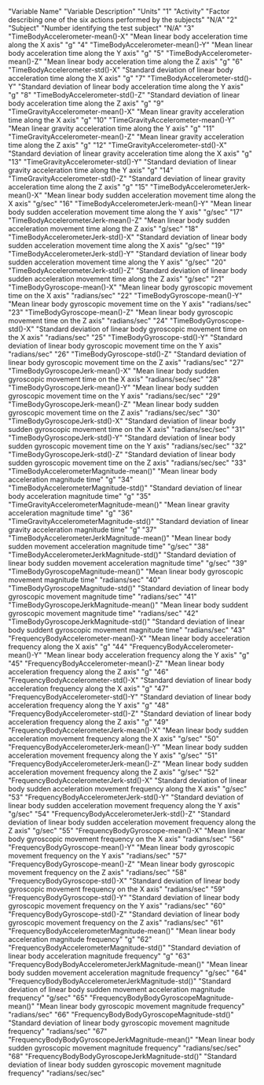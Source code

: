 "Variable Name" "Variable Description" "Units"
"1" "Activity" "Factor describing one of the six actions performed by the subjects" "N/A"
"2" "Subject" "Number identifying the test subject" "N/A"
"3" "TimeBodyAccelerometer-mean()-X" "Mean linear body acceleration time along the X axis" "g"
"4" "TimeBodyAccelerometer-mean()-Y" "Mean linear body acceleration time along the Y axis" "g"
"5" "TimeBodyAccelerometer-mean()-Z" "Mean linear body acceleration time along the Z axis" "g"
"6" "TimeBodyAccelerometer-std()-X" "Standard deviation of linear body acceleration time along the X axis" "g"
"7" "TimeBodyAccelerometer-std()-Y" "Standard deviation of linear body acceleration time along the Y axis" "g"
"8" "TimeBodyAccelerometer-std()-Z" "Standard deviation of linear body acceleration time along the Z axis" "g"
"9" "TimeGravityAccelerometer-mean()-X" "Mean linear gravity acceleration time along the X axis" "g"
"10" "TimeGravityAccelerometer-mean()-Y" "Mean linear gravity acceleration time along the Y axis" "g"
"11" "TimeGravityAccelerometer-mean()-Z" "Mean linear gravity acceleration time along the Z axis" "g"
"12" "TimeGravityAccelerometer-std()-X" "Standard deviation of linear gravity acceleration time along the X axis" "g"
"13" "TimeGravityAccelerometer-std()-Y" "Standard deviation of linear gravity acceleration time along the Y axis" "g"
"14" "TimeGravityAccelerometer-std()-Z" "Standard deviation of linear gravity acceleration time along the Z axis" "g"
"15" "TimeBodyAccelerometerJerk-mean()-X" "Mean linear body sudden acceleration movement time along the X axis" "g/sec"
"16" "TimeBodyAccelerometerJerk-mean()-Y" "Mean linear body sudden acceleration movement time along the Y axis" "g/sec"
"17" "TimeBodyAccelerometerJerk-mean()-Z" "Mean linear body sudden acceleration movement time along the Z axis" "g/sec"
"18" "TimeBodyAccelerometerJerk-std()-X" "Standard deviation of linear body sudden acceleration movement time along the X axis" "g/sec"
"19" "TimeBodyAccelerometerJerk-std()-Y" "Standard deviation of linear body sudden acceleration movement time along the Y axis" "g/sec"
"20" "TimeBodyAccelerometerJerk-std()-Z" "Standard deviation of linear body sudden acceleration movement time along the Z axis" "g/sec"
"21" "TimeBodyGyroscope-mean()-X" "Mean linear body gyroscopic movement time on the X axis" "radians/sec"
"22" "TimeBodyGyroscope-mean()-Y" "Mean linear body gyroscopic movement time on the Y axis" "radians/sec"
"23" "TimeBodyGyroscope-mean()-Z" "Mean linear body gyroscopic movement time on the Z axis" "radians/sec"
"24" "TimeBodyGyroscope-std()-X" "Standard deviation of linear body gyroscopic movement time on the X axis" "radians/sec"
"25" "TimeBodyGyroscope-std()-Y" "Standard deviation of linear body gyroscopic movement time on the Y axis" "radians/sec"
"26" "TimeBodyGyroscope-std()-Z" "Standard deviation of linear body gyroscopic movement time on the Z axis" "radians/sec"
"27" "TimeBodyGyroscopeJerk-mean()-X" "Mean linear body sudden gyroscopic movement time on the X axis" "radians/sec/sec"
"28" "TimeBodyGyroscopeJerk-mean()-Y" "Mean linear body sudden gyroscopic movement time on the Y axis" "radians/sec/sec"
"29" "TimeBodyGyroscopeJerk-mean()-Z" "Mean linear body sudden gyroscopic movement time on the Z axis" "radians/sec/sec"
"30" "TimeBodyGyroscopeJerk-std()-X" "Standard deviation of linear body sudden gyroscopic movement time on the X axis" "radians/sec/sec"
"31" "TimeBodyGyroscopeJerk-std()-Y" "Standard deviation of linear body sudden gyroscopic movement time on the Y axis" "radians/sec/sec"
"32" "TimeBodyGyroscopeJerk-std()-Z" "Standard deviation of linear body sudden gyroscopic movement time on the Z axis" "radians/sec/sec"
"33" "TimeBodyAccelerometerMagnitude-mean()" "Mean linear body acceleration magnitude time" "g"
"34" "TimeBodyAccelerometerMagnitude-std()" "Standard deviation of linear body acceleration magnitude time" "g"
"35" "TimeGravityAccelerometerMagnitude-mean()" "Mean linear gravity acceleration magnitude time" "g"
"36" "TimeGravityAccelerometerMagnitude-std()" "Standard deviation of linear gravity acceleration magnitude time" "g"
"37" "TimeBodyAccelerometerJerkMagnitude-mean()" "Mean linear body sudden movement acceleration magnitude time" "g/sec"
"38" "TimeBodyAccelerometerJerkMagnitude-std()" "Standard deviation of linear body sudden movement acceleration magnitude time" "g/sec"
"39" "TimeBodyGyroscopeMagnitude-mean()" "Mean linear body gyroscopic movement magnitude time" "radians/sec"
"40" "TimeBodyGyroscopeMagnitude-std()" "Standard deviation of linear body gyroscopic movement magnitude time" "radians/sec"
"41" "TimeBodyGyroscopeJerkMagnitude-mean()" "Mean linear body suddent gyroscopic movement magnitude time" "radians/sec"
"42" "TimeBodyGyroscopeJerkMagnitude-std()" "Standard deviation of linear body suddent gyroscopic movement magnitude time" "radians/sec"
"43" "FrequencyBodyAccelerometer-mean()-X" "Mean linear body acceleration frequency along the X axis" "g"
"44" "FrequencyBodyAccelerometer-mean()-Y" "Mean linear body acceleration frequency along the Y axis" "g"
"45" "FrequencyBodyAccelerometer-mean()-Z" "Mean linear body acceleration frequency along the Z axis" "g"
"46" "FrequencyBodyAccelerometer-std()-X" "Standard deviation of linear body acceleration frequency along the X axis" "g"
"47" "FrequencyBodyAccelerometer-std()-Y" "Standard deviation of linear body acceleration frequency along the Y axis" "g"
"48" "FrequencyBodyAccelerometer-std()-Z" "Standard deviation of linear body acceleration frequency along the Z axis" "g"
"49" "FrequencyBodyAccelerometerJerk-mean()-X" "Mean linear body sudden acceleration movement frequency along the X axis" "g/sec"
"50" "FrequencyBodyAccelerometerJerk-mean()-Y" "Mean linear body sudden acceleration movement frequency along the Y axis" "g/sec"
"51" "FrequencyBodyAccelerometerJerk-mean()-Z" "Mean linear body sudden acceleration movement frequency along the Z axis" "g/sec"
"52" "FrequencyBodyAccelerometerJerk-std()-X" "Standard deviation of linear body sudden acceleration movement frequency along the X axis" "g/sec"
"53" "FrequencyBodyAccelerometerJerk-std()-Y" "Standard deviation of linear body sudden acceleration movement frequency along the Y axis" "g/sec"
"54" "FrequencyBodyAccelerometerJerk-std()-Z" "Standard deviation of linear body sudden acceleration movement frequency along the Z axis" "g/sec"
"55" "FrequencyBodyGyroscope-mean()-X" "Mean linear body gyroscopic movement frequency on the X axis" "radians/sec"
"56" "FrequencyBodyGyroscope-mean()-Y" "Mean linear body gyroscopic movement frequency on the Y axis" "radians/sec"
"57" "FrequencyBodyGyroscope-mean()-Z" "Mean linear body gyroscopic movement frequency on the Z axis" "radians/sec"
"58" "FrequencyBodyGyroscope-std()-X" "Standard deviation of linear body gyroscopic movement frequency on the X axis" "radians/sec"
"59" "FrequencyBodyGyroscope-std()-Y" "Standard deviation of linear body gyroscopic movement frequency on the Y axis" "radians/sec"
"60" "FrequencyBodyGyroscope-std()-Z" "Standard deviation of linear body gyroscopic movement frequency on the Z axis" "radians/sec"
"61" "FrequencyBodyAccelerometerMagnitude-mean()" "Mean linear body acceleration magnitude frequency" "g"
"62" "FrequencyBodyAccelerometerMagnitude-std()" "Standard deviation of linear body acceleration magnitude frequency" "g"
"63" "FrequencyBodyBodyAccelerometerJerkMagnitude-mean()" "Mean linear body sudden movement acceleration magnitude frequency" "g/sec"
"64" "FrequencyBodyBodyAccelerometerJerkMagnitude-std()" "Standard deviation of linear body sudden movement acceleration magnitude frequency" "g/sec"
"65" "FrequencyBodyBodyGyroscopeMagnitude-mean()" "Mean linear body gyroscopic movement magnitude frequency" "radians/sec"
"66" "FrequencyBodyBodyGyroscopeMagnitude-std()" "Standard deviation of linear body gyroscopic movement magnitude frequency" "radians/sec"
"67" "FrequencyBodyBodyGyroscopeJerkMagnitude-mean()" "Mean linear body sudden gyroscopic movement magnitude frequency" "radians/sec/sec"
"68" "FrequencyBodyBodyGyroscopeJerkMagnitude-std()" "Standard deviation of linear body sudden gyroscopic movement magnitude frequency" "radians/sec/sec"
